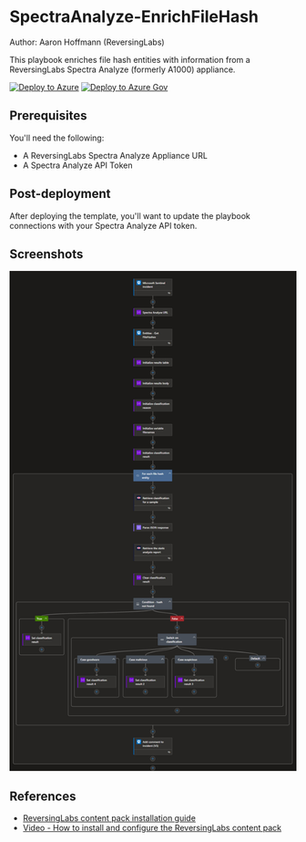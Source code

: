 # SpectraAnalyze-EnrichFileHash

Author: Aaron Hoffmann (ReversingLabs)

This playbook enriches file hash entities with information from a ReversingLabs Spectra Analyze (formerly A1000) appliance.

[![Deploy to Azure](https://aka.ms/deploytoazurebutton)](https://portal.azure.com/#create/Microsoft.Template/uri/https%3A%2F%2Fraw.githubusercontent.com%2FAzure%2FAzure-Sentinel%2Fmaster%2FSolutions%2FReversingLabs%2FPlaybooks%2FSpectraAnalyze-EnrichFileHash%2Fazuredeploy.json)
[![Deploy to Azure Gov](https://aka.ms/deploytoazuregovbutton)](https://portal.azure.us/#create/Microsoft.Template/uri/https%3A%2F%2Fraw.githubusercontent.com%2FAzure%2FAzure-Sentinel%2Fmaster%2FSolutions%2FReversingLabs%2FPlaybooks%2FSpectraAnalyze-EnrichFileHash%2Fazuredeploy.json)
## Prerequisites

You'll need the following:
* A ReversingLabs Spectra Analyze Appliance URL
* A Spectra Analyze API Token


## Post-deployment

After deploying the template, you'll want to update the playbook connections with your Spectra Analyze API token.

## Screenshots

![Playbook overview](./playbook.jpg)

## References

- [ReversingLabs content pack installation guide](https://reversinglabs-marketplace.azureedge.net/help/ReversingLabsSentinelContentHubInstall.pdf)
- [Video - How to install and configure the ReversingLabs content pack](https://www.youtube.com/watch?v=gLjMDz618O0)